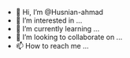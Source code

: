 - 👋 Hi, I’m @Husnian-ahmad
- 👀 I’m interested in ...
- 🌱 I’m currently learning ...
- 💞️ I’m looking to collaborate on ...
- 📫 How to reach me ...

<!---
Husnian-ahmad/Husnian-ahmad is a ✨ special ✨ repository because its `README.md` (this file) appears on your GitHub profile.
You can click the Preview link to take a look at your changes.
--->
